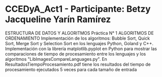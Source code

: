 # CCEDyA_Act1 - Participante: Betzy Jacqueline Yarín Ramírez
ESTRUCTURA DE DATOS Y ALGORITMOS 
Práctica N° 1 ALGORITMOS DE ORDENAMIENTO
Implementación de los algoritmos: Bubble Sort, Quick Sort, Merge Sort y Selection Sort en los lenguajes Python, Goland y C++.
Implementación con la librería matplotlib.pyplot en Python para mostrar las comparaciones de tiempo de procesamiento entre los lenguajes y los algoritmos "LibImagesCompareLanguages.py".
En ResultadosTiempoProcesamiento.pdf tiene los resultados del tiempo de procesamiento ejecutados 5 veces para cada tamaño de entrada 

